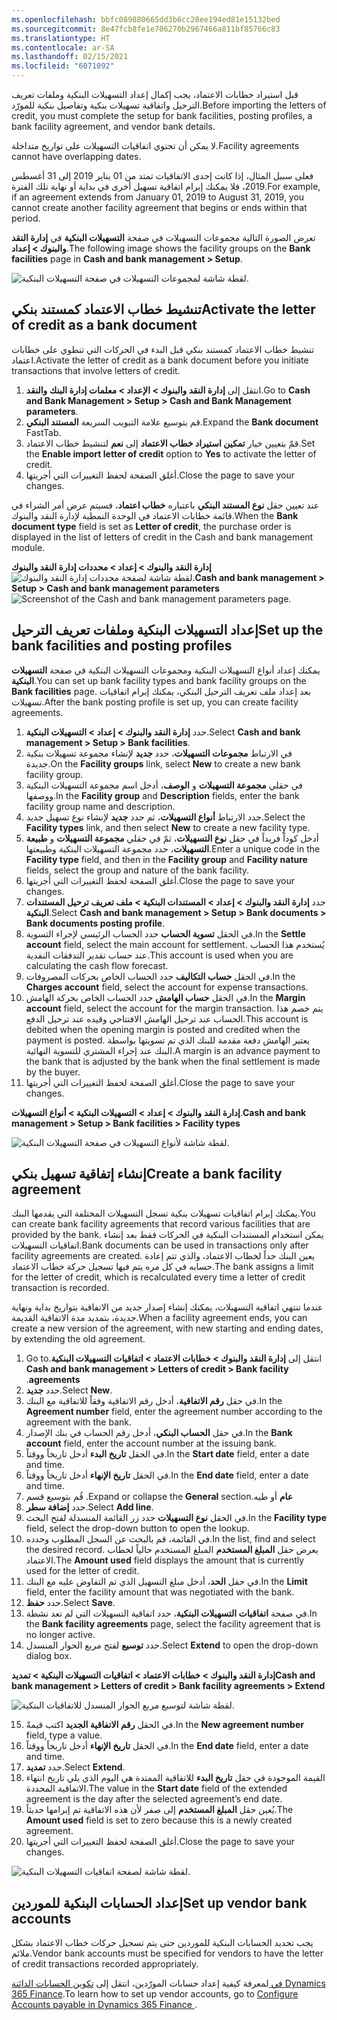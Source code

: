 ```yaml
---
ms.openlocfilehash: bbfc089880665dd3b6cc28ee194ed81e15132bed
ms.sourcegitcommit: 8e47fcb8fe1e706270b2967466a811bf85766c83
ms.translationtype: HT
ms.contentlocale: ar-SA
ms.lasthandoff: 02/15/2021
ms.locfileid: "6071092"
---
```

<span data-ttu-id="9bf02-101">قبل استيراد خطابات الاعتماد، يجب إكمال إعداد التسهيلات البنكية وملفات تعريف الترحيل واتفاقية تسهيلات بنكية وتفاصيل بنكية للمورّد.</span><span class="sxs-lookup"><span data-stu-id="9bf02-101">Before importing the letters of credit, you must complete the setup for bank facilities, posting profiles, a bank facility agreement, and vendor bank details.</span></span>

<span data-ttu-id="9bf02-102">لا يمكن أن تحتوي اتفاقيات التسهيلات على تواريخ متداخلة.</span><span class="sxs-lookup"><span data-stu-id="9bf02-102">Facility agreements cannot have overlapping dates.</span></span> 

<span data-ttu-id="9bf02-103">فعلى سبيل المثال، إذا كانت إحدى الاتفاقيات تمتد من 01 يناير 2019 إلى 31 أغسطس 2019، فلا يمكنك إبرام اتفاقية تسهيل أخرى في بداية أو نهاية تلك الفترة.</span><span class="sxs-lookup"><span data-stu-id="9bf02-103">For example, if an agreement extends from January 01, 2019 to August 31, 2019, you cannot create another facility agreement that begins or ends within that period.</span></span>

<span data-ttu-id="9bf02-104">تعرض الصورة التالية مجموعات التسهيلات في صفحة **التسهيلات البنكية** في **إدارة النقد والبنوك > إعداد**.</span><span class="sxs-lookup"><span data-stu-id="9bf02-104">The following image shows the facility groups on the **Bank facilities** page in **Cash and bank management > Setup**.</span></span>
 

![لقطة شاشة لمجموعات التسهيلات في صفحة التسهيلات البنكية.](../media/bank-facilities.png)

## <a name="activate-the-letter-of-credit-as-a-bank-document"></a><span data-ttu-id="9bf02-106">تنشيط خطاب الاعتماد كمستند بنكي</span><span class="sxs-lookup"><span data-stu-id="9bf02-106">Activate the letter of credit as a bank document</span></span> 

<span data-ttu-id="9bf02-107">تنشيط خطاب الاعتماد كمستند بنكي قبل البدء في الحركات التي تنطوي على خطابات اعتماد.</span><span class="sxs-lookup"><span data-stu-id="9bf02-107">Activate the letter of credit as a bank document before you initiate transactions that involve letters of credit.</span></span>

1.  <span data-ttu-id="9bf02-108">انتقل إلى **‏‫إدارة النقد والبنوك‬ > الإعداد > معلمات إدارة البنك والنقد**.</span><span class="sxs-lookup"><span data-stu-id="9bf02-108">Go to **Cash and Bank Management > Setup > Cash and Bank Management parameters**.</span></span>
2.  <span data-ttu-id="9bf02-109">قم بتوسيع علامة التبويب السريعة **المستند البنكي**.</span><span class="sxs-lookup"><span data-stu-id="9bf02-109">Expand the **Bank document** FastTab.</span></span>
3.  <span data-ttu-id="9bf02-110">قمّ بتعيين خيار **تمكين استيراد خطاب الاعتماد** إلى **نعم** لتنشيط خطاب الاعتماد.</span><span class="sxs-lookup"><span data-stu-id="9bf02-110">Set the **Enable import letter of credit** option to **Yes** to activate the letter of credit.</span></span>
4.  <span data-ttu-id="9bf02-111">أغلق الصفحة لحفظ التغييرات التي أجريتها.</span><span class="sxs-lookup"><span data-stu-id="9bf02-111">Close the page to save your changes.</span></span>

<span data-ttu-id="9bf02-112">عند تعيين حقل **نوع المستند البنكي** باعتباره **خطاب اعتماد**، فسيتم عرض أمر الشراء في قائمة خطابات الاعتماد في الوحدة النمطية لإدارة النقد والبنوك.</span><span class="sxs-lookup"><span data-stu-id="9bf02-112">When the **Bank document type** field is set as **Letter of credit**, the purchase order is displayed in the list of letters of credit in the Cash and bank management module.</span></span> 

<span data-ttu-id="9bf02-113">**إدارة النقد والبنوك > إعداد > محددات إدارة النقد والبنوك**
![لقطة شاشة لصفحة محددات إدارة النقد والبنوك.](../media/enable-letter-of-credit.png)</span><span class="sxs-lookup"><span data-stu-id="9bf02-113">**Cash and bank management > Setup > Cash and bank management parameters**
![Screenshot of the Cash and bank management parameters page.](../media/enable-letter-of-credit.png)</span></span> 



## <a name="set-up-the-bank-facilities-and-posting-profiles"></a><span data-ttu-id="9bf02-114">إعداد التسهيلات البنكية وملفات تعريف الترحيل</span><span class="sxs-lookup"><span data-stu-id="9bf02-114">Set up the bank facilities and posting profiles</span></span> 

<span data-ttu-id="9bf02-115">يمكنك إعداد أنواع التسهيلات البنكية ومجموعات التسهيلات البنكية في صفحة **التسهيلات البنكية**.</span><span class="sxs-lookup"><span data-stu-id="9bf02-115">You can set up bank facility types and bank facility groups on the **Bank facilities** page.</span></span> <span data-ttu-id="9bf02-116">بعد إعداد ملف تعريف الترحيل البنكي، يمكنك إبرام اتفاقيات تسهيلات.</span><span class="sxs-lookup"><span data-stu-id="9bf02-116">After the bank posting profile is set up, you can create facility agreements.</span></span>

1.  <span data-ttu-id="9bf02-117">حدد **‏إدارة النقد والبنوك > إعداد > التسهيلات البنكية**.</span><span class="sxs-lookup"><span data-stu-id="9bf02-117">Select **Cash and bank management > Setup > Bank facilities**.</span></span>
2.  <span data-ttu-id="9bf02-118">في الارتباط **مجموعات التسهيلات**، حدد **جديد** لإنشاء مجموعة تسهيلات بنكية جديدة.</span><span class="sxs-lookup"><span data-stu-id="9bf02-118">On the **Facility groups** link, select **New** to create a new bank facility group.</span></span>
3.  <span data-ttu-id="9bf02-119">في حقلي **مجموعة التسهيلات** و **الوصف**، أدخل اسم مجموعة التسهيلات البنكية ووصفها.</span><span class="sxs-lookup"><span data-stu-id="9bf02-119">In the **Facility group** and **Description** fields, enter the bank facility group name and description.</span></span>
4.  <span data-ttu-id="9bf02-120">حدد الارتباط **أنواع التسهيلات**، ثم حدد **جديد** لإنشاء نوع تسهيل جديد.</span><span class="sxs-lookup"><span data-stu-id="9bf02-120">Select the **Facility types** link, and then select **New** to create a new facility type.</span></span>
5.  <span data-ttu-id="9bf02-121">أدخل كوداً فريداً في حقل **نوع التسهيلات**، ثمّ في حقلي **مجموعة التسهيلات** و **طبيعة التسهيلات**، حدد مجموعة التسهيلات البنكية وطبيعتها.</span><span class="sxs-lookup"><span data-stu-id="9bf02-121">Enter a unique code in the **Facility type** field, and then in the **Facility group** and **Facility nature** fields, select the group and nature of the bank facility.</span></span>
6.  <span data-ttu-id="9bf02-122">أغلق الصفحة لحفظ التغييرات التي أجريتها.</span><span class="sxs-lookup"><span data-stu-id="9bf02-122">Close the page to save your changes.</span></span>
7.  <span data-ttu-id="9bf02-123">حدد **‏إدارة النقد والبنوك > إعداد > المستندات البنكية > ملف تعريف ترحيل المستندات البنكية**.</span><span class="sxs-lookup"><span data-stu-id="9bf02-123">Select **Cash and bank management > Setup > Bank documents > Bank documents posting profile**.</span></span>
8.  <span data-ttu-id="9bf02-124">في الحقل **تسوية الحساب** حدد الحساب الرئيسي لإجراء التسوية.</span><span class="sxs-lookup"><span data-stu-id="9bf02-124">In the **Settle account** field, select the main account for settlement.</span></span> <span data-ttu-id="9bf02-125">يُستخدم هذا الحساب عند حساب تقدير التدفقات النقدية.</span><span class="sxs-lookup"><span data-stu-id="9bf02-125">This account is used when you are calculating the cash flow forecast.</span></span>
9.  <span data-ttu-id="9bf02-126">في الحقل **حساب التكاليف** حدد الحساب الخاص بحركات المصروفات.</span><span class="sxs-lookup"><span data-stu-id="9bf02-126">In the **Charges account** field, select the account for expense transactions.</span></span>
10. <span data-ttu-id="9bf02-127">في الحقل **حساب الهامش** حدد الحساب الخاص بحركة الهامش.</span><span class="sxs-lookup"><span data-stu-id="9bf02-127">In the **Margin account** field, select the account for the margin transaction.</span></span> <span data-ttu-id="9bf02-128">يتم خصم هذا الحساب عند ترحيل الهامش الافتتاحي وقيده عند ترحيل الدفع.</span><span class="sxs-lookup"><span data-stu-id="9bf02-128">This account is debited when the opening margin is posted and credited when the payment is posted.</span></span> <span data-ttu-id="9bf02-129">يعتبر الهامش دفعة مقدمة للبنك الذي تم تسويتها بواسطة البنك عند إجراء المشتري للتسوية النهائية.</span><span class="sxs-lookup"><span data-stu-id="9bf02-129">A margin is an advance payment to the bank that is adjusted by the bank when the final settlement is made by the buyer.</span></span>  
11. <span data-ttu-id="9bf02-130">أغلق الصفحة لحفظ التغييرات التي أجريتها.</span><span class="sxs-lookup"><span data-stu-id="9bf02-130">Close the page to save your changes.</span></span>

 <span data-ttu-id="9bf02-131">**‏إدارة النقد والبنوك > إعداد > التسهيلات البنكية > أنواع التسهيلات**.</span><span class="sxs-lookup"><span data-stu-id="9bf02-131">**Cash and bank management > Setup > Bank facilities > Facility types**</span></span> 

![لقطة شاشة لأنواع التسهيلات في صفحة التسهيلات البنكية.](../media/facility-types.png)  



## <a name="create-a-bank-facility-agreement"></a><span data-ttu-id="9bf02-133">إنشاء إتفاقية تسهيل بنكي</span><span class="sxs-lookup"><span data-stu-id="9bf02-133">Create a bank facility agreement</span></span> 

<span data-ttu-id="9bf02-134">يمكنك إبرام اتفاقيات تسهيلات بنكية تسجل التسهيلات المختلفة التي يقدمها البنك.</span><span class="sxs-lookup"><span data-stu-id="9bf02-134">You can create bank facility agreements that record various facilities that are provided by the bank.</span></span> <span data-ttu-id="9bf02-135">يمكن استخدام المستندات البنكية في الحركات فقط بعد إنشاء اتفاقيات التسهيلات.</span><span class="sxs-lookup"><span data-stu-id="9bf02-135">Bank documents can be used in transactions only after facility agreements are created.</span></span> <span data-ttu-id="9bf02-136">يعين البنك حداً لخطاب الاعتماد، والذي تتم إعادة حسابه في كل مره يتم فيها تسجيل حركة خطاب الاعتماد.</span><span class="sxs-lookup"><span data-stu-id="9bf02-136">The bank assigns a limit for the letter of credit, which is recalculated every time a letter of credit transaction is recorded.</span></span>

<span data-ttu-id="9bf02-137">عندما تنتهي اتفاقية التسهيلات، يمكنك إنشاء إصدار جديد من الاتفاقية بتواريخ بداية ونهاية جديدة، بتمديد مدة الاتفاقية القديمة.</span><span class="sxs-lookup"><span data-stu-id="9bf02-137">When a facility agreement ends, you can create a new version of the agreement, with new starting and ending dates, by extending the old agreement.</span></span>

1.  <span data-ttu-id="9bf02-138">انتقل إلى **‏‫إدارة النقد والبنوك > خطابات الاعتماد > اتفاقيات التسهيلات البنكية**.</span><span class="sxs-lookup"><span data-stu-id="9bf02-138">Go to **Cash and bank management > Letters of credit > Bank facility agreements**.</span></span>
2.  <span data-ttu-id="9bf02-139">حدد **جديد‎**.</span><span class="sxs-lookup"><span data-stu-id="9bf02-139">Select **New**.</span></span>
3.  <span data-ttu-id="9bf02-140">في حقل **رقم الاتفاقية**، أدخل رقم الاتفاقية وفقاً للاتفاقية مع البنك.</span><span class="sxs-lookup"><span data-stu-id="9bf02-140">In the **Agreement number** field, enter the agreement number according to the agreement with the bank.</span></span>
4.  <span data-ttu-id="9bf02-141">في حقل **الحساب البنكي**، أدخل رقم الحساب في بنك الإصدار.</span><span class="sxs-lookup"><span data-stu-id="9bf02-141">In the **Bank account** field, enter the account number at the issuing bank.</span></span>
5.  <span data-ttu-id="9bf02-142">في الحقل **تاريخ البدء** أدخل تاريخاً ووقتاً.</span><span class="sxs-lookup"><span data-stu-id="9bf02-142">In the **Start date** field, enter a date and time.</span></span>
6.  <span data-ttu-id="9bf02-143">في الحقل **تاريخ الإنهاء** أدخل تاريخاً ووقتاً.</span><span class="sxs-lookup"><span data-stu-id="9bf02-143">In the **End date** field, enter a date and time.</span></span>
7.  <span data-ttu-id="9bf02-144">قُم بتوسيع قسم **‎‏‫عام** أو طيه.</span><span class="sxs-lookup"><span data-stu-id="9bf02-144">Expand or collapse the **General** section.</span></span>
8.  <span data-ttu-id="9bf02-145">حدد **إضافة سطر**.</span><span class="sxs-lookup"><span data-stu-id="9bf02-145">Select **Add line**.</span></span>
9.  <span data-ttu-id="9bf02-146">في الحقل **نوع التسهيلات** حدد زر القائمة المنسدلة لفتح البحث.</span><span class="sxs-lookup"><span data-stu-id="9bf02-146">In the **Facility type** field, select the drop-down button to open the lookup.</span></span>
10. <span data-ttu-id="9bf02-147">في القائمة، قم بالبحث عن السجل المطلوب وحدده.</span><span class="sxs-lookup"><span data-stu-id="9bf02-147">In the list, find and select the desired record.</span></span> <span data-ttu-id="9bf02-148">يعرض حقل **المبلغ المستخدم** المبلغ المستخدم حالياً لخطاب الاعتماد.</span><span class="sxs-lookup"><span data-stu-id="9bf02-148">The **Amount used** field displays the amount that is currently used for the letter of credit.</span></span>
11. <span data-ttu-id="9bf02-149">في حقل **الحد**، أدخل مبلغ التسهيل الذي تم التفاوض عليه مع البنك.</span><span class="sxs-lookup"><span data-stu-id="9bf02-149">In the **Limit** field, enter the facility amount that was negotiated with the bank.</span></span>
12. <span data-ttu-id="9bf02-150">حدد **حفظ**.</span><span class="sxs-lookup"><span data-stu-id="9bf02-150">Select **Save**.</span></span>
13. <span data-ttu-id="9bf02-151">في صفحة **اتفاقيات التسهيلات البنكية**، حدد اتفاقية التسهيلات التي لم تعد نشطة.</span><span class="sxs-lookup"><span data-stu-id="9bf02-151">In the **Bank facility agreements** page, select the facility agreement that is no longer active.</span></span>
14. <span data-ttu-id="9bf02-152">حدد **توسيع** لفتح مربع الحوار المنسدل.</span><span class="sxs-lookup"><span data-stu-id="9bf02-152">Select **Extend** to open the drop-down dialog box.</span></span>
 
    
<span data-ttu-id="9bf02-153">**‏إدارة النقد والبنوك > خطابات الاعتماد > اتفاقيات التسهيلات البنكية > تمديد**</span><span class="sxs-lookup"><span data-stu-id="9bf02-153">**Cash and bank management > Letters of credit > Bank facility agreements > Extend**</span></span>

![لقطة شاشة لتوسيع مربع الحوار المنسدل للاتفاقيات البنكية.](../media/extend-1.png) 

15. <span data-ttu-id="9bf02-155">في الحقل **رقم الاتفاقية الجديد** اكتب قيمةً.</span><span class="sxs-lookup"><span data-stu-id="9bf02-155">In the **New agreement number** field, type a value.</span></span>
16. <span data-ttu-id="9bf02-156">في الحقل **تاريخ الإنهاء** أدخل تاريخاً ووقتاً.</span><span class="sxs-lookup"><span data-stu-id="9bf02-156">In the **End date** field, enter a date and time.</span></span>
17. <span data-ttu-id="9bf02-157">حدد **تمديد**.</span><span class="sxs-lookup"><span data-stu-id="9bf02-157">Select **Extend**.</span></span>
18. <span data-ttu-id="9bf02-158">القيمة الموجودة في حقل **تاريخ البدء** للاتفاقية الممتدة هي اليوم الذي يلي تاريخ انتهاء الاتفاقية المحددة.</span><span class="sxs-lookup"><span data-stu-id="9bf02-158">The value in the **Start date** field of the extended agreement is the day after the selected agreement’s end date.</span></span> 
19. <span data-ttu-id="9bf02-159">يُعين حقل **المبلغ المستخدم** إلى صفر لأن هذه الاتفاقية تم إبرامها حديثاً.</span><span class="sxs-lookup"><span data-stu-id="9bf02-159">The **Amount used** field is set to zero because this is a newly created agreement.</span></span>
20. <span data-ttu-id="9bf02-160">أغلق الصفحة لحفظ التغييرات التي أجريتها.</span><span class="sxs-lookup"><span data-stu-id="9bf02-160">Close the page to save your changes.</span></span>

![لقطة شاشة لصفحة اتفاقيات التسهيلات البنكية.](../media/bank-facility-agreements.png)

## <a name="set-up-vendor-bank-accounts"></a><span data-ttu-id="9bf02-162">إعداد الحسابات البنكية للموردين</span><span class="sxs-lookup"><span data-stu-id="9bf02-162">Set up vendor bank accounts</span></span> 

<span data-ttu-id="9bf02-163">يجب تحديد الحسابات البنكية للموردين حتى يتم تسجيل حركات خطاب الاعتماد بشكل ملائم.</span><span class="sxs-lookup"><span data-stu-id="9bf02-163">Vendor bank accounts must be specified for vendors to have the letter of credit transactions recorded appropriately.</span></span>

<span data-ttu-id="9bf02-164">لمعرفة كيفية إعداد حسابات المورّدين، انتقل إلى [تكوين الحسابات الدائنة‏‎ في Dynamics 365 Finance](https://docs.microsoft.com/learn/modules/configure-accounts-payable-in-dynamics-365-finance-ops//?azure-portal=true).</span><span class="sxs-lookup"><span data-stu-id="9bf02-164">To learn how to set up vendor accounts, go to [Configure Accounts payable in Dynamics 365 Finance ](https://docs.microsoft.com/learn/modules/configure-accounts-payable-in-dynamics-365-finance-ops//?azure-portal=true).</span></span> 
